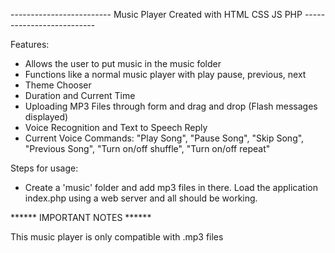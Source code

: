 ------------------------- Music Player Created with HTML CSS JS PHP --------------------------

Features: 
- Allows the user to put music in the music folder
- Functions like a normal music player with play pause, previous, next
- Theme Chooser
- Duration and Current Time
- Uploading MP3 Files through form and drag and drop (Flash messages displayed)
- Voice Recognition and Text to Speech Reply 
- Current Voice Commands: "Play Song", "Pause Song", "Skip Song", "Previous Song", "Turn on/off shuffle", "Turn on/off repeat"

Steps for usage: 
- Create a 'music' folder and add mp3 files in there. Load the application index.php using a web server and all should be working. 


****** IMPORTANT NOTES ******

This music player is only compatible with .mp3 files
